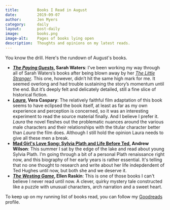 ```yaml
---
title:        Books I Read in August
date:         2019-09-07
author:       Jen Myers
category:     daily
layout:       post-daily
image:        books.png
image-alt:    Pages of books lying open
description:  Thoughts and opinions on my latest reads.
---
```


You know the drill. Here's the rundown of August's books.

<!-- more -->

- __[_The Paying Guests_](https://www.goodreads.com/book/show/20821087-the-paying-guests), Sarah Waters__: I’ve been working my way through all of Sarah Waters’s books after being blown away by her [_The Little Stranger_](https://www.goodreads.com/book/show/7234875-the-little-stranger). This one, however, didn’t hit the same high mark for me. It seemed overlong and had trouble sustaining the story’s momentum until the end. But it’s deeply felt and delicately detailed, still a fine slice of historical fiction.
- __[_Laura_](https://www.goodreads.com/book/show/601799.Laura), Vera Caspary__: The relatively faithful film adaptation of this book seems to have eclipsed the book itself, at least as far as my own experience and perception is concerned, so it was an interesting experiment to read the source material finally. And I believe I prefer it. _Laura_ the novel fleshes out the problematic nuances around the various male characters and their relationships with the titular character better than _Laura_ the film does. Although I still hold the opinion Laura needs to give all these men a break.
- __[Mad Girl's Love Song: Sylvia Plath and Life Before Ted](https://www.goodreads.com/book/show/15803048-mad-girl-s-love-song), Andrew Wilson__: This summer I sat by the edge of the lake and read about young Sylvia Plath. I’m going through a bit of a personal Plath renaissance right now, and this biography of her early years is rather essential. It's telling that no one thought to research and write about her life indepdendent of Ted Hughes until now, but both she and we deserve it.
- __[_The Westing Game_](https://www.goodreads.com/book/show/7361906-the-westing-game), Ellen Raskin__: This is one of those books I can't believe I never read until now. A clever, quirky mystery tale constructed like a puzzle with unusual characters, arch narration and a sweet heart.

To keep up on my running list of books read, you can follow my [Goodreads](https://www.goodreads.com/jenmyers) profile.
